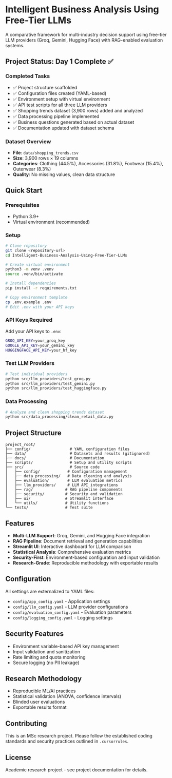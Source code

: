 # Intelligent Business Analysis Using Free-Tier LLMs

A comparative framework for multi-industry decision support using free-tier LLM providers (Groq, Gemini, Hugging Face) with RAG-enabled evaluation systems.

## Project Status: Day 1 Complete ✅

### Completed Tasks
- ✅ Project structure scaffolded
- ✅ Configuration files created (YAML-based)
- ✅ Environment setup with virtual environment
- ✅ API test scripts for all three LLM providers
- ✅ Shopping trends dataset (3,900 rows) added and analyzed
- ✅ Data processing pipeline implemented
- ✅ Business questions generated based on actual dataset
- ✅ Documentation updated with dataset schema

### Dataset Overview
- **File**: `data/shopping_trends.csv`
- **Size**: 3,900 rows × 19 columns
- **Categories**: Clothing (44.5%), Accessories (31.8%), Footwear (15.4%), Outerwear (8.3%)
- **Quality**: No missing values, clean data structure

## Quick Start

### Prerequisites
- Python 3.9+
- Virtual environment (recommended)

### Setup
```bash
# Clone repository
git clone <repository-url>
cd Intelligent-Business-Analysis-Using-Free-Tier-LLMs

# Create virtual environment
python3 -m venv .venv
source .venv/bin/activate

# Install dependencies
pip install -r requirements.txt

# Copy environment template
cp .env.example .env
# Edit .env with your API keys
```

### API Keys Required
Add your API keys to `.env`:
```bash
GROQ_API_KEY=your_groq_key
GOOGLE_API_KEY=your_gemini_key
HUGGINGFACE_API_KEY=your_hf_key
```

### Test LLM Providers
```bash
# Test individual providers
python src/llm_providers/test_groq.py
python src/llm_providers/test_gemini.py
python src/llm_providers/test_huggingface.py
```

### Data Processing
```bash
# Analyze and clean shopping trends dataset
python src/data_processing/clean_retail_data.py
```

## Project Structure
```
project_root/
├── config/                 # YAML configuration files
├── data/                   # Datasets and results (gitignored)
├── docs/                   # Documentation
├── scripts/                # Setup and utility scripts
├── src/                    # Source code
│   ├── config/            # Configuration management
│   ├── data_processing/   # Data cleaning and analysis
│   ├── evaluation/        # LLM evaluation metrics
│   ├── llm_providers/     # LLM API integrations
│   ├── rag/              # RAG pipeline components
│   ├── security/         # Security and validation
│   ├── ui/               # Streamlit interface
│   └── utils/            # Utility functions
└── tests/                # Test suite
```

## Features
- **Multi-LLM Support**: Groq, Gemini, and Hugging Face integration
- **RAG Pipeline**: Document retrieval and generation capabilities
- **Streamlit UI**: Interactive dashboard for LLM comparison
- **Statistical Analysis**: Comprehensive evaluation metrics
- **Security-First**: Environment-based configuration and input validation
- **Research-Grade**: Reproducible methodology with exportable results

## Configuration
All settings are externalized to YAML files:
- `config/app_config.yaml` - Application settings
- `config/llm_config.yaml` - LLM provider configurations
- `config/evaluation_config.yaml` - Evaluation parameters
- `config/logging_config.yaml` - Logging settings

## Security Features
- Environment variable-based API key management
- Input validation and sanitization
- Rate limiting and quota monitoring
- Secure logging (no PII leakage)

## Research Methodology
- Reproducible ML/AI practices
- Statistical validation (ANOVA, confidence intervals)
- Blinded user evaluations
- Exportable results format

## Contributing
This is an MSc research project. Please follow the established coding standards and security practices outlined in `.cursorrules`.

## License
Academic research project - see project documentation for details. 